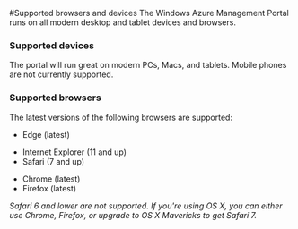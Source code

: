 <properties 
	pageTitle="Supported browsers and devices" 
	description="" 
	services="" 
	documentationCenter="" 
	authors="flanakin" 
	writer="flanakin" 
	manager="lwelicki" 
	editor=""/>

<tags
	ms.service="multiple"
	ms.date="07/23/2015"
	wacn.date=""/>

#Supported browsers and devices
The Windows Azure Management Portal runs on all modern desktop and tablet devices and browsers.

### Supported devices
The portal will run great on modern PCs, Macs, and tablets. Mobile phones are not currently supported.

### Supported browsers
The latest versions of the following browsers are supported:

- Edge (latest)
<!-- deleted by customization
- Internet Explorer 11
- Safari (latest, Mac only)
-->
<!-- keep by customization: begin -->
- Internet Explorer (11 and up)
- Safari (7 and up)
<!-- keep by customization: end -->
- Chrome (latest)
- Firefox (latest)
<!-- keep by customization: begin -->

*Safari 6 and lower are not supported. If you're using OS X, you can either use Chrome, Firefox, or upgrade to OS X Mavericks to get Safari 7.*

<!-- keep by customization: end -->
